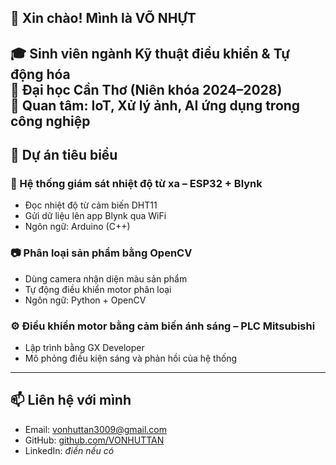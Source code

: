 ## 👋 Xin chào! Mình là VÕ NHỰT  

🎓 Sinh viên ngành Kỹ thuật điều khiển & Tự động hóa  
🏫 Đại học Cần Thơ (Niên khóa 2024–2028)  
🔬 Quan tâm: IoT, Xử lý ảnh, AI ứng dụng trong công nghiệp
---

## 🚀 Dự án tiêu biểu

### 🔧 Hệ thống giám sát nhiệt độ từ xa – ESP32 + Blynk
- Đọc nhiệt độ từ cảm biến DHT11
- Gửi dữ liệu lên app Blynk qua WiFi
- Ngôn ngữ: Arduino (C++)

### 📷 Phân loại sản phẩm bằng OpenCV
- Dùng camera nhận diện màu sản phẩm
- Tự động điều khiển motor phân loại
- Ngôn ngữ: Python + OpenCV

### ⚙️ Điều khiển motor bằng cảm biến ánh sáng – PLC Mitsubishi
- Lập trình bằng GX Developer
- Mô phỏng điều kiện sáng và phản hồi của hệ thống

---

## 📫 Liên hệ với mình
- Email: vonhuttan3009@gmail.com  
- GitHub: [github.com/VONHUTTAN](https://github.com/VONHUTTAN)  
- LinkedIn: *điền nếu có* 
